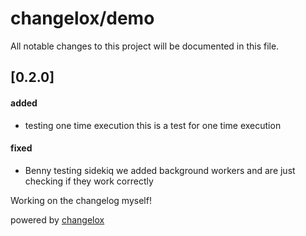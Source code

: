 # changelox/demo

All notable changes to this project will be documented in this file.

## [0.2.0]

#### added

-   testing one time execution
    this is a test for one time execution

#### fixed

-   Benny testing sidekiq
    we added background workers and are just checking if they work correctly

Working on the changelog myself!



powered by [changelox](https://changelox.com)

